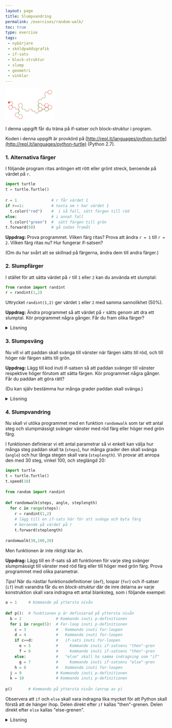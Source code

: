 ```yaml
---
layout: page
title: Slumpvandring
permalink: /exercises/random-walk/
toc: true
type: exercise
tags:
 - nybörjare
 - sköldpaddsgrafik
 - if-sats
 - block-struktur
 - slump
 - geometri
 - vinklar
---
```

<img src="fig-randomwalk.png" height="100">

I denna uppgift får du träna på if-satser och block-struktur i program.

Koden i denna uppgift är provkörd på [http://repl.it/languages/python-turtle](http://repl.it/languages/python-turtle) (Python 2.7).

### 1. Alternativa färger

I följande program ritas antingen ett rött eller grönt streck, beroende på värdet på `r`.

```python
import turtle
t = turtle.Turtle()

r = 1               # r får värdet 1
if r==1:            # testa om r har värdet 1
  t.color("red")    #  i så fall, sätt färgen till röd
else:               # i annat fall
  t.color("green")  #  sätt färgen till grön
t.forward(50)       # gå sedan framåt
```

**Uppdrag:** Prova programmet. Vilken färg ritas? Prova att ändra `r = 1` till `r = 2`. Vilken färg ritas nu? Hur fungerar if-satsen?

(Om du har svårt att se skillnad på färgerna, ändra dem till andra färger.)

### 2. Slumpfärger

I stället för att sätta värdet på `r` till `1` eller `2` kan du använda ett slumptal:

```python
from random import randint
r = randint(1,2)
```

Uttrycket `randint(1,2)` ger värdet `1` eller `2` med samma sannolikhet (50%).

**Uppdrag:** Ändra programmet så att värdet på `r` sätts genom att dra ett slumptal. Kör programmet några gånger. Får du fram olika färger?

<details>
<summary markdown="span">
Lösning
</summary>
<pre>
import turtle
t = turtle.Turtle()

from random import randint
r = randint(1,2)

if r==1:
  t.color("red")
else:
  t.color("green")
t.forward(50)
</pre>
</details>


### 3. Slumpsväng

Nu vill vi att paddan skall svänga till vänster när färgen sätts till röd, och till höger när färgen sätts till grön.

**Uppdrag:** Lägg till kod inuti if-satsen så att paddan svänger till vänster respektive höger förutom att sätta färgen. Kör programmet några gånger. Får du paddan att göra rätt?

(Du kan själv bestämma hur många grader paddan skall svänga.)

<details>
<summary markdown="span">
Lösning
</summary>
<pre>
import turtle
t = turtle.Turtle()

from random import randint
r = randint(1,2)

if r==1:
  t.color("red")
  t.left(45)
else:
  t.color("green")
  t.right(45)
t.forward(50)
</pre>
</details>



### 4. Slumpvandring

Nu skall vi utöka programmet med en funktion `randomwalk` som tar ett antal steg och slumpmässigt svänger vänster med röd färg eller höger med grön färg.

I funktionen definierar vi ett antal parametrar så vi enkelt kan välja hur många steg paddan skall ta (`steps`), hur många grader den skall svänga (`angle`) och hur långa stegen skall vara (`steplength`). Vi provar att anropa den med 30 steg, vinkel 100, och steglängd 20:

```python
import turtle
t = turtle.Turtle()
t.speed(10)

from random import randint

def randomwalk(steps, angle, steplength)
  for c in range(steps):
    r = randint(1,2)
    # lägg till en if-sats här för att svänga och byta färg
    # beroende på värdet på r
    t.forward(steplength)

randomwalk(30,100,20)
```
Men funktionen är inte riktigt klar än.

**Uppdrag:** Lägg till en if-sats så att funktionen för varje steg svänger slumpmässigt till vänster med röd färg eller till höger med grön färg. Prova programmet med olika parametrar.

*Tips!* När du nästlar funktionsdefinitioner (`def`), loopar (`for`) och if-satser (`if`) inuti varandra får du en *block-struktur* där de inre delarna av varje konstruktion skall vara indragna ett antal blanksteg, som i följande exempel:

```python
a = 1     # Kommando på yttersta nivån

def p():  # funktionen p är definierad på yttersta nivån
  b = 2               # Kommando inuti p-definitionen
  for i in range(5):  # For-loop inuti p-definitionen
    c = 3             #   Kommando inuti for-loopen
    d = 4             #   Kommando inuti for-loopen
    if c==d:          #   if-sats inuti for-loopen
      e = 5           #     Kommando inuti if-satsens "then"-gren
      f = 6           #     Kommando inuti if-satsens "then"-gren
    else:             #   "else" skall ha samma indragning som "if"
      g = 7           #     Kommando inuti if-satsens "else"-gren
    h = 8             #   Kommando inuti for-loopen
  j = 9               # Kommando inuti p-definitionen
  k = 10              # Kommando inuti p-definitionen

p()       # Kommando på yttersta nivån (anrop av p)
```

Observera att `if` och `else` skall vara indragna lika mycket för att Python skall förstå att de hänger ihop. Delen direkt efter `if` kallas "then"-grenen. Delen direkt efter `else` kallas "else-grenen".

<details>
<summary markdown="span">
Lösning
</summary>
<p>Programmet bör se ut så här:</p>
<pre>
import turtle
t = turtle.Turtle()
t.speed(10)

from random import randint

def randomwalk(steps, angle, steplength):
 for i in range(steps):
   r = randint(1,2)
   if r == 1:
     t.color("red")
     t.left(angle)
   else:
     t.color("green")
     t.right(angle)
   t.forward(steplength)

randomwalk(30,100,20)
</pre>
</details>
